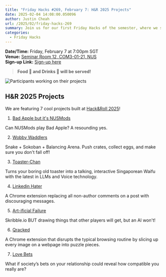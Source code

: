 ```yaml
---
title: "Friday Hacks #269, February 7: H&R 2025 Projects"
date: 2025-02-04 14:08:00.050096
author: Justin Cheah
url: /2025/02/friday-hacks-269
summary: Join us for our first Friday Hacks of the semester, where we showcase exciting projects from H&R 2025!
categories:
  - Friday Hacks
---
```


**Date/Time:** Friday, February 7 at 7:00pm SGT<br />
**Venue:** <a href="https://nusmods.com/venues/COM3-01-21">Seminar Room 12, COM3-01-21, NUS</a><br />
**Sign-up Link:** [Sign-up here](https://hckr.cc/fh-269-signup-nus)<br />

> **Food 🍕 and Drinks 🧋 will be served!**

<img src="/img/2025/hnr/1.png" alt="Participants working on their projects" /><br />

## H&R 2025 Projects

We are featuring 7 cool projects built at [Hack&Roll 2025](https://hacknroll.nushackers.org/)!

1. [Bad Apple but it's NUSMods](https://devpost.com/software/bad-apple-but-it-s-nusmods)

Can NUSMods play Bad Apple? A resounding yes.

2. [Wobby Waddlers](https://devpost.com/software/wobbly-waddlers)

Snake + Sokoban + Balancing Arena. Push crates, collect eggs, and make sure you don't fall off!

3. [Toaster-Chan](https://devpost.com/software/toaster-chan)

Turns your boring old toaster into a talking, interactive Singaporean Waifu with the latest in LLMs and Voice technology.

4. [Linkedin Hater](https://devpost.com/software/linkedin-hater)

A Chrome extension replacing all non-author comments on a post with discouraging messages.

5. [Art-ificial Failure](https://devpost.com/software/art-ificial-failure)

Skribble.io BUT drawing things that other players will get, but an AI won't!

6. [Qracked](https://devpost.com/software/qracked)

A Chrome extension that disrupts the typical browsing routine by slicing up every image on a webpage into puzzle pieces.

7. [Love Bets](https://devpost.com/software/love-bets)

What if society’s bets on your relationship could reveal how compatible you really are?